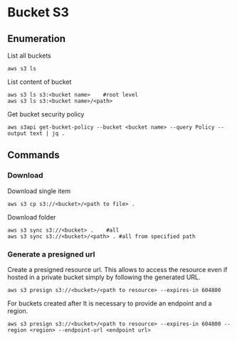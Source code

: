 # Bucket S3

## Enumeration

List all buckets

```
aws s3 ls
```

List content of bucket

```
aws s3 ls s3:<bucket name>    #root level
aws s3 ls s3:<bucket name>/<path>   
```

Get bucket security policy

```
aws s3api get-bucket-policy --bucket <bucket name> --query Policy --output text | jq .
```

## Commands

### Download

Download single item

```
aws s3 cp s3://<bucket>/<path to file> .
```

Download folder

```
aws s3 sync s3://<bucket> .    #all
aws s3 sync s3://<bucket>/<path> . #all from specified path
```

### Generate a presigned url

Create a presigned resource url. This allows to access the resource even if hosted in a private bucket simply by following the generated URL.

```
aws s3 presign s3://<bucket>/<path to resource> --expires-in 604800
```

For buckets created after It is necessary to provide an endpoint and a region.

```
aws s3 presign s3://<bucket>/<path to resource> --expires-in 604800 --region <region> --endpoint-url <endpoint url>
```
